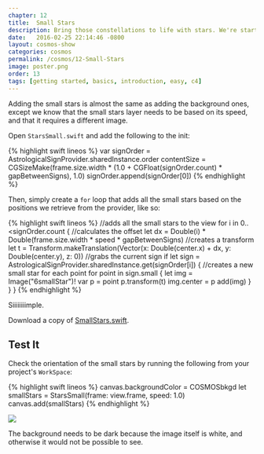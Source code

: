 ```yaml
---
chapter: 12
title:  Small Stars
description: Bring those constellations to life with stars. We're starting small.
date:   2016-02-25 22:14:46 -0800
layout: cosmos-show
categories: cosmos
permalink: /cosmos/12-Small-Stars
image: poster.png
order: 13
tags: [getting started, basics, introduction, easy, c4]
---
```


Adding the small stars is almost the same as adding the background ones, except we know that the small stars layer needs to be based on its speed, and that it requires a different image.

Open `StarsSmall.swift` and add the following to the init:

{% highlight swift lineos %}
var signOrder = AstrologicalSignProvider.sharedInstance.order
contentSize = CGSizeMake(frame.size.width * (1.0 + CGFloat(signOrder.count) * gapBetweenSigns), 1.0)
signOrder.append(signOrder[0])
{% endhighlight %}

Then, simply create a `for` loop that adds all the small stars based on the positions we retrieve from the provider, like so:

{% highlight swift lineos %}
//adds all the small stars to the view
for i in 0..<signOrder.count {
    //calculates the offset
    let dx = Double(i) * Double(frame.size.width * speed * gapBetweenSigns)
    //creates a transform
    let t = Transform.makeTranslation(Vector(x: Double(center.x) + dx, y: Double(center.y), z: 0))
    //grabs the current sign
    if let sign = AstrologicalSignProvider.sharedInstance.get(signOrder[i]) {
        //creates a new small star for each point
        for point in sign.small {
            let img = Image("6smallStar")!
            var p = point
            p.transform(t)
            img.center = p
            add(img)
        }
    }
}
{% endhighlight %}

Siiiiiiiimple.

Download a copy of [SmallStars.swift](https://gist.github.com/C4Framework/6eae5a284153f8c7c88e).

## Test It
Check the orientation of the small stars by running the following from your project's `WorkSpace`:

{% highlight swift lineos %}
canvas.backgroundColor = COSMOSbkgd
let smallStars = StarsSmall(frame: view.frame, speed: 1.0)
canvas.add(smallStars)
{% endhighlight %}

![](01.png)

The background needs to be dark because the image itself is white, and otherwise it would not be possible to see.